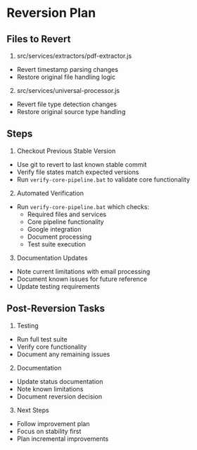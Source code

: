 # Reversion Plan

## Files to Revert

1. src/services/extractors/pdf-extractor.js
- Revert timestamp parsing changes
- Restore original file handling logic

2. src/services/universal-processor.js  
- Revert file type detection changes
- Restore original source type handling

## Steps

1. Checkout Previous Stable Version
- Use git to revert to last known stable commit
- Verify file states match expected versions
- Run `verify-core-pipeline.bat` to validate core functionality

2. Automated Verification
- Run `verify-core-pipeline.bat` which checks:
  - Required files and services
  - Core pipeline functionality
  - Google integration
  - Document processing
  - Test suite execution

3. Documentation Updates
- Note current limitations with email processing
- Document known issues for future reference
- Update testing requirements

## Post-Reversion Tasks

1. Testing
- Run full test suite
- Verify core functionality
- Document any remaining issues

2. Documentation
- Update status documentation
- Note known limitations
- Document reversion decision

3. Next Steps
- Follow improvement plan
- Focus on stability first
- Plan incremental improvements
